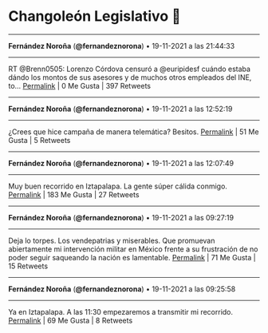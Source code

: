 # Changoleón Legislativo 🙈
*****
**Fernández Noroña** (**@fernandeznorona**) • 19-11-2021 a las 21:44:33
*****
RT @Brenn0505: Lorenzo Córdova censuró a @euripidesf cuándo estaba dándo los montos de sus asesores y de muchos otros empleados del INE, to…
[Permalink](https://twitter.com/fernandeznorona/status/1461933460910710784) | 0 Me Gusta | 397 Retweets
*****
**Fernández Noroña** (**@fernandeznorona**) • 19-11-2021 a las 12:52:19
*****
¿Crees que hice campaña de manera telemática? Besitos.
[Permalink](https://twitter.com/fernandeznorona/status/1461799519922929666) | 51 Me Gusta | 5 Retweets
*****
**Fernández Noroña** (**@fernandeznorona**) • 19-11-2021 a las 12:07:49
*****
Muy buen recorrido en Iztapalapa. La gente súper cálida conmigo.
[Permalink](https://twitter.com/fernandeznorona/status/1461788323333218316) | 183 Me Gusta | 27 Retweets
*****
**Fernández Noroña** (**@fernandeznorona**) • 19-11-2021 a las 09:27:19
*****
Deja lo torpes. Los vendepatrias y miserables. Que promuevan abiertamente mi intervención militar en México frente a su frustración de no poder seguir saqueando la nación es lamentable.
[Permalink](https://twitter.com/fernandeznorona/status/1461747930948587520) | 71 Me Gusta | 15 Retweets
*****
**Fernández Noroña** (**@fernandeznorona**) • 19-11-2021 a las 09:25:58
*****
Ya en Iztapalapa. A las 11:30 empezaremos a transmitir mi recorrido.
[Permalink](https://twitter.com/fernandeznorona/status/1461747593004859394) | 69 Me Gusta | 8 Retweets